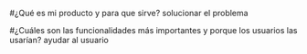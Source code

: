 #¿Qué es mi producto y para que sirve?
solucionar el problema

#¿Cuáles son las funcionalidades más importantes y porque los usuarios las usarían? 
ayudar al usuario

